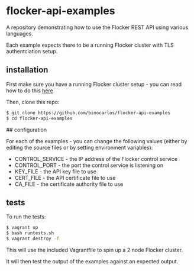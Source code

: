 # flocker-api-examples

A repository demonstrating how to use the Flocker REST API using various languages.

Each example expects there to be a running Flocker cluster with TLS authentciation setup.

## installation

First make sure you have a running Flocker cluster setup - you can read how to do this [here](https://docs.clusterhq.com)

Then, clone this repo:

```bash
$ git clone https://github.com/binocarlos/flocker-api-examples
$ cd flocker-api-examples
```

## configuration

For each of the examples - you can change the following values (either by editing the source files or by setting
environment variables):

 * CONTROL_SERVICE - the IP address of the Flocker control service
 * CONTROL_PORT - the port the control service is listening on
 * KEY_FILE - the API key file to use
 * CERT_FILE - the API certificate file to use
 * CA_FILE - the certificate authority file to use

## tests

To run the tests:

```bash
$ vagrant up
$ bash runtests.sh
$ vagrant destroy -f
```

This will use the included Vagrantfile to spin up a 2 node Flocker cluster.

It will then test the output of the examples against an expected output.

